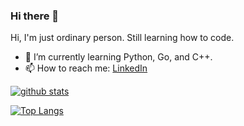 ### Hi there 👋
Hi, I'm just ordinary person. Still learning how to code.
- 🌱 I’m currently learning Python, Go, and C++.
- 📫 How to reach me: [LinkedIn](https://www.linkedin.com/in/jonathan-darius/)
<!--
[![trophy](https://github-profile-trophy.vercel.app/?username=jonathan-darius&theme=dracula)](https://github.com/ryo-ma/github-profile-trophy)
-->
[![github stats](https://github-readme-stats.vercel.app/api?username=jonathan-darius&show_icons=true&theme=dracula&count_private=true)](https://github.com/anuraghazra/github-readme-stats)

[![Top Langs](https://github-readme-stats.vercel.app/api/top-langs/?username=jonathan-darius&langs_count=8&layout=compact&theme=dracula&count_private=true)](https://github.com/anuraghazra/github-readme-stats)

<!--
**jonathan-darius/jonathan-darius** is a ✨ _special_ ✨ repository because its `README.md` (this file) appears on your GitHub profile.

Here are some ideas to get you started:

- 🔭 I’m currently working on ...
- 🌱 I’m currently learning ...
- 👯 I’m looking to collaborate on ...
- 🤔 I’m looking for help with ...
- 💬 Ask me about ...
- 📫 How to reach me: ...
- 😄 Pronouns: ...
- ⚡ Fun fact: ...
-->
